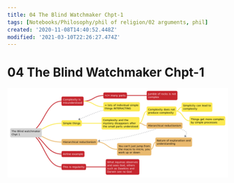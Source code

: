 ```yaml
---
title: 04 The Blind Watchmaker Chpt-1
tags: [Notebooks/Philosophy/phil of religion/02 arguments, phil]
created: '2020-11-08T14:40:52.448Z'
modified: '2021-03-10T22:26:27.474Z'
---
```


# 04 The Blind Watchmaker Chpt-1
![Mind map](../maps/blindwatchchpt1.svg)

